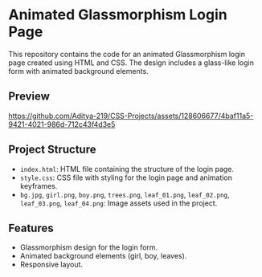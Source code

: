 # Animated Glassmorphism Login Page

This repository contains the code for an animated Glassmorphism login page created using HTML and CSS. The design includes a glass-like login form with animated background elements.

## Preview


https://github.com/Aditya-219/CSS-Projects/assets/128606677/4baf11a5-9421-4021-986d-712c43f4d3e5


## Project Structure

- `index.html`: HTML file containing the structure of the login page.
- `style.css`: CSS file with styling for the login page and animation keyframes.
- `bg.jpg`, `girl.png`, `boy.png`, `trees.png`, `leaf_01.png`, `leaf_02.png`, `leaf_03.png`, `leaf_04.png`: Image assets used in the project.

## Features

- Glassmorphism design for the login form.
- Animated background elements (girl, boy, leaves).
- Responsive layout.
